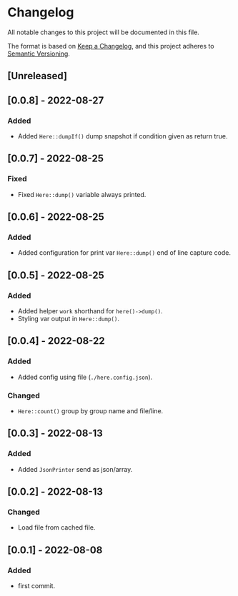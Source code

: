# Changelog
All notable changes to this project will be documented in this file.

The format is based on [Keep a Changelog](https://keepachangelog.com/en/1.0.0/),
and this project adheres to [Semantic Versioning](https://semver.org/spec/v2.0.0.html).

## [Unreleased]

## [0.0.8] - 2022-08-27
### Added
- Added `Here::dumpIf()` dump snapshot if condition given as return true.

## [0.0.7] - 2022-08-25
### Fixed 
- Fixed `Here::dump()` variable always printed.

## [0.0.6] - 2022-08-25
### Added
- Added configuration for print var `Here::dump()` end of line capture code.

## [0.0.5] - 2022-08-25
### Added
- Added helper `work` shorthand for `here()->dump()`.
- Styling var output in `Here::dump()`.

## [0.0.4] - 2022-08-22
### Added
- Added config using file (`./here.config.json`).

### Changed
- `Here::count()` group by group name and file/line.

## [0.0.3] - 2022-08-13
### Added
- Added `JsonPrinter` send as json/array.

## [0.0.2] - 2022-08-13
### Changed
- Load file from cached file.

## [0.0.1] - 2022-08-08
### Added
- first commit.
